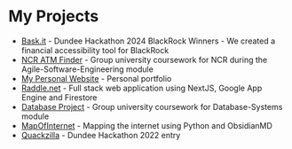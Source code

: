 
# My Projects
- [Bask.it](https://github.com/puddles31/quackathon-2024) - Dundee Hackathon 2024 BlackRock Winners - We created a financial accessibility tool for BlackRock 
- [NCR ATM Finder](https://github.com/Nintails-TF/ncr-agile-wombo) - Group university coursework for NCR during the Agile-Software-Engineering module
- [My Personal Website](https://www.benfsloan.com/ "benfsloan.com") - Personal portfolio
- [Raddle.net](https://www.raddle.net/ "Raddle.net") - Full stack web application using NextJS, Google App Engine and Firestore
- [Database Project](https://github.com/TheSloanRanger/Database-Project) - Group university coursework for Database-Systems module
- [MapOfInternet](https://github.com/TheSloanRanger/MapOfInternet) - Mapping the internet using Python and ObsidianMD
- [Quackzilla](https://github.com/TheSloanRanger/Quackzilla) - Dundee Hackathon 2022 entry


